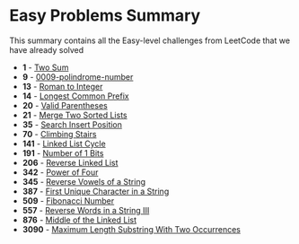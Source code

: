 # Easy Problems Summary

This summary contains all the Easy-level challenges from LeetCode that we have already solved

- **1** - [Two Sum](solutions/0001-two-sum/solution.py)
- **9** - [0009-polindrome-number](solutions/0009-polindrome-number/solution.py)
- **13** - [Roman to Integer](solutions/0013-roman-to-integer/solution.py)
- **14** - [Longest Common Prefix](solutions/0014-longest-common-prefix/solution.py)
- **20** - [Valid Parentheses](solutions/0020-valid-parentheses/solution.ts)
- **21** - [Merge Two Sorted Lists](solutions/0021-merge-two-sorted-lists/solution.py)
- **35** - [Search Insert Position](solutions/0035-search-insert-position/solution.ts)
- **70** - [Climbing Stairs](solutions/0070-climbing-stairs/solution.py)
- **141** - [Linked List Cycle](solutions/0141-linked-list-cycle/solution.py)
- **191** - [Number of 1 Bits](solutions/0191-number-of-1-bits/solution.ts)
- **206** - [Reverse Linked List](solutions/0206-reverse-linked-list/solution.py)
- **342** - [Power of Four](solutions/0342-power-of-four/solution.ts)
- **345** - [Reverse Vowels of a String](solutions/0345-reverse-vowels-of-a-string/solution.py)
- **387** - [First Unique Character in a String](solutions/0387-first-unique-character-in-a-string/solution.py)
- **509** - [Fibonacci Number](solutions/0509-fibonacci-number/solution.py)
- **557** - [Reverse Words in a String III](solutions/0557-reverse-words-in-a-string-iii/solution.py)
- **876** - [Middle of the Linked List](solutions/0876-hand-of-straights/solution.py)
- **3090** - [Maximum Length Substring With Two Occurrences](solutions/3090-maximum-length-substring-with-two-occurrences/solution.py)
